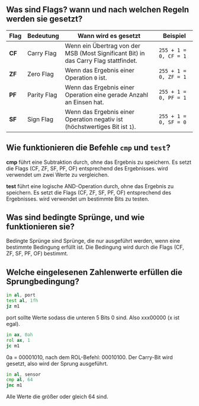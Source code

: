 ## Was sind Flags? wann und nach welchen Regeln werden sie gesetzt?

| **Flag** | **Bedeutung** | **Wann wird es gesetzt** | **Beispiel** |
|----------|---------------|--------------------------|--------------|
| **CF**   | Carry Flag    | Wenn ein Übertrag von der MSB (Most Significant Bit) in das Carry Flag stattfindet.                        | `255 + 1 = 0, CF = 1`   |
| **ZF**   | Zero Flag                                                                    | Wenn das Ergebnis einer Operation `0` ist.                                                                | `255 + 1 = 0, ZF = 1`   |
| **PF**   | Parity Flag                                                                  | Wenn das Ergebnis einer Operation eine gerade Anzahl an Einsen hat.                                        | `255 + 1 = 0, PF = 1`   |
| **SF**   | Sign Flag                                                                    | Wenn das Ergebnis einer Operation negativ ist (höchstwertiges Bit ist `1`).                                | `255 + 1 = 0, SF = 0`   |


## Wie funktionieren die Befehle `cmp` und `test`?

**cmp** führt eine Subtraktion durch, ohne das Ergebnis zu speichern. Es setzt die Flags (CF, ZF, SF, PF, OF) entsprechend des Ergebnisses.
wird verwendet um zwei Werte zu vergleichen.

**test** führt eine logische AND-Operation durch, ohne das Ergebnis zu speichern. Es setzt die Flags (CF, ZF, SF, PF, OF) entsprechend des Ergebnisses.
wird verwendet um bestimmte Bits zu testen.

## Was sind bedingte Sprünge, und wie funktionieren sie?

Bedingte Sprünge sind Sprünge, die nur ausgeführt werden, wenn eine bestimmte Bedingung erfüllt ist. Die Bedingung wird durch die Flags (CF, ZF, SF, PF, OF) bestimmt.

## Welche eingelesenen Zahlenwerte erfüllen die Sprungbedingung?

```asm
in al, port
test al, 1fh
jz m1                
```

port sollte Werte sodass die unteren 5 Bits 0 sind. Also xxx00000 (x ist egal).

```asm
in ax, 0ah
rol ax, 1
jc m1
```

0a = 00001010, nach dem ROL-Befehl: 00010100. Der Carry-Bit wird gesetzt, also wird der Sprung ausgeführt.

```asm
in al, sensor
cmp al, 64
jnc m1
```

Alle Werte die größer oder gleich 64 sind.